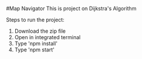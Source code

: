#Map Navigator
This is project on Dijkstra's Algorithm

Steps to run the project:
1) Download the zip file
2) Open in integrated terminal
3) Type 'npm install'
4) Type 'npm start'
